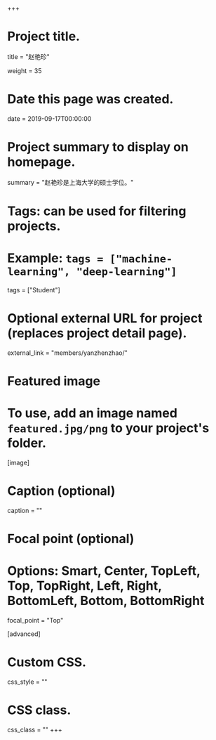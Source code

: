 +++
# Project title.
title = "赵艳珍"

weight = 35

# Date this page was created.
date = 2019-09-17T00:00:00

# Project summary to display on homepage.
summary = "赵艳珍是上海大学的硕士学位。"

# Tags: can be used for filtering projects.
# Example: `tags = ["machine-learning", "deep-learning"]`
tags = ["Student"]

# Optional external URL for project (replaces project detail page).
external_link = "members/yanzhenzhao/"

# Featured image
# To use, add an image named `featured.jpg/png` to your project's folder. 
[image]
  # Caption (optional)
  caption = ""

  # Focal point (optional)
  # Options: Smart, Center, TopLeft, Top, TopRight, Left, Right, BottomLeft, Bottom, BottomRight
  focal_point = "Top"

[advanced]
 # Custom CSS.
 css_style = ""

 # CSS class.
 css_class = ""
+++
